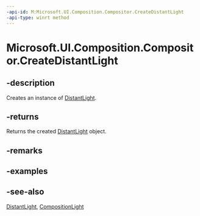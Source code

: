 ```yaml
---
-api-id: M:Microsoft.UI.Composition.Compositor.CreateDistantLight
-api-type: winrt method
---
```


<!-- Method syntax
public Windows.UI.Composition.DistantLight CreateDistantLight()
-->

# Microsoft.UI.Composition.Compositor.CreateDistantLight

## -description
Creates an instance of [DistantLight](distantlight.md).

## -returns
Returns the created [DistantLight](distantlight.md) object.

## -remarks

## -examples

## -see-also
[DistantLight](distantlight.md), [CompositionLight](compositionlight.md)
